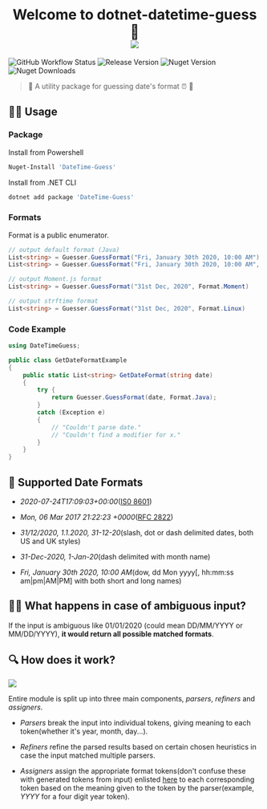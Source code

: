 <h1 align="center">Welcome to dotnet-datetime-guess 👋<br> <img src="./logo.png" /></h1>

![GitHub Workflow Status](https://img.shields.io/github/workflow/status/at0dd/datetime-guess/.NET)
![Release Version](https://img.shields.io/github/v/release/at0dd/datetime-guess)
![Nuget Version](https://img.shields.io/nuget/v/datetimeguess)
![Nuget Downloads](https://img.shields.io/nuget/dt/datetimeguess)

> :tada: A utility package for guessing date's format :alarm_clock: :raised_hands:

## 👨‍💻 Usage

### Package

Install from Powershell
```ps1
Nuget-Install 'DateTime-Guess'
```

Install from .NET CLI
```ps1
dotnet add package 'DateTime-Guess'
```

### Formats
Format is a public enumerator.
```c#
// output default format (Java)
List<string> = Guesser.GuessFormat("Fri, January 30th 2020, 10:00 AM")
List<string> = Guesser.GuessFormat("Fri, January 30th 2020, 10:00 AM", Format.Java)

// output Moment.js format
List<string> = Guesser.GuessFormat("31st Dec, 2020", Format.Moment)

// output strftime format
List<string> = Guesser.GuessFormat("31st Dec, 2020", Format.Linux)
```

### Code Example
```c#
using DateTimeGuess;

public class GetDateFormatExample
{
    public static List<string> GetDateFormat(string date)
    {
        try {
            return Guesser.GuessFormat(date, Format.Java);
        }
        catch (Exception e)
        {
            // "Couldn't parse date."
            // "Couldn't find a modifier for x."
        }
    }
}
```

## 🙌 Supported Date Formats
- *2020-07-24T17:09:03+00:00*([IS0 8601](https://en.wikipedia.org/wiki/ISO_8601))

- *Mon, 06 Mar 2017 21:22:23 +0000*([RFC 2822](https://tools.ietf.org/html/rfc2822#section-3.3))

- *31/12/2020, 1.1.2020, 31-12-20*(slash, dot or dash delimited dates, both US and UK styles)

- *31-Dec-2020, 1-Jan-20*(dash delimited with month name)

- *Fri, January 30th 2020, 10:00 AM*(dow, dd Mon yyyy[, hh:mm:ss am|pm|AM|PM] with both short and long names)

## 🤷‍♀️ What happens in case of ambiguous input?
If the input is ambiguous like 01/01/2020 (could mean DD/MM/YYYY or MM/DD/YYYY), **it would return all possible matched formats**.

## :mag: How does it work?
<img src="./design.png"/>

Entire module is split up into three main components, _parsers_, _refiners_ and _assigners_.

* _Parsers_ break the input into individual tokens, giving meaning to each token(whether it's year, month, day...).

* _Refiners_ refine the parsed results based on certain chosen heuristics in case the input matched multiple parsers.

* _Assigners_ assign the appropriate format tokens(don't confuse these with generated tokens from input) enlisted [here](https://momentjs.com/docs/#/displaying/) to each corresponding token based on the meaning given to the token by the parser(example, *YYYY* for a four digit year token).
